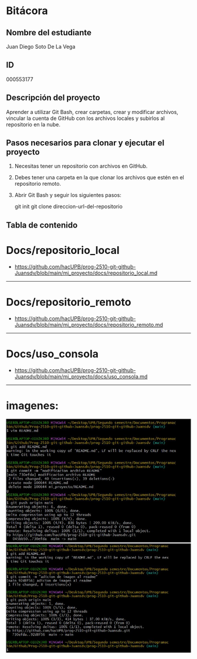 # Bitácora

## Nombre del estudiante  
Juan Diego Soto De La Vega  

## ID  
000553177  

## Descripción del proyecto  
Aprender a utilizar Git Bash, crear carpetas, crear y modificar archivos, vincular la cuenta de GitHub con los archivos locales y subirlos al repositorio en la nube.  

## Pasos necesarios para clonar y ejecutar el proyecto  

1. Necesitas tener un repositorio con archivos en GitHub.  
2. Debes tener una carpeta en la que clonar los archivos que estén en el repositorio remoto.  
3. Abrir Git Bash y seguir los siguientes pasos:  


   git init
   git clone direccion-url-del-repositorio


## Tabla de contenido

# Docs/repositorio_local

 - https://github.com/hacUPB/prog-2510-git-github-Juansdv/blob/main/mi_proyecto/docs/repositorio_local.md

--------------------------------------------------------------------------------

# Docs/repositorio_remoto

 - https://github.com/hacUPB/prog-2510-git-github-Juansdv/blob/main/mi_proyecto/docs/repositorio_remoto.md

--------------------------------------------------------------------------------

# Docs/uso_consola

 - https://github.com/hacUPB/prog-2510-git-github-Juansdv/blob/main/mi_proyecto/docs/uso_consola.md

--------------------------------------------------------------------------------


# imagenes:



![imagen1](<mi_proyecto/images/modificacion README.png>)
![imagen2](mi_proyecto/images/5.png)

